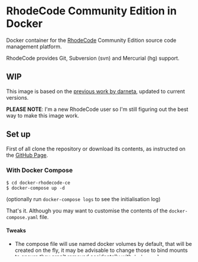 # RhodeCode Community Edition in Docker

Docker container for the [RhodeCode](https://rhodecode.com/) Community Edition source code management platform.

RhodeCode provides Git, Subversion (svn) and Mercurial (hg) support.

## WIP

This image is based on the [previous work by darneta](https://github.com/darneta/rhodecode-ce-dockerized), updated to current versions.

**PLEASE NOTE**: I'm a new RhodeCode user so I'm still figuring out the best way to make this image work.

## Set up

First of all clone the repository or download its contents, as instructed on the [GitHub Page][github].

### With Docker Compose

    $ cd docker-rhodecode-ce
    $ docker-compose up -d

(optionally run `docker-compose logs` to see the initialisation log)

That's it.
Although you may want to customise the contents of the `docker-compose.yaml` file.

#### Tweaks

* The compose file will use named docker volumes by default, that will be created on the fly,
  it may be advisable to change those to bind mounts to ensure they aren't removed accidentally
  with `docker volume prune`.
* By default the compose file will use `rhodecode` as the name for the container and prefix for generated volumes' names (e.g. `rhodecode_conf`).
\
This can be changed by setting the `RHODECODE_CONTAINER_NAME` environment variable before running docker-compose, e.g.:

  $ env RHODECODE_CONTAINER_NAME=reposerver docker-compose up -d

### Without Docker Compose

To preserve data even when the container is destroyed you must make sure to mount at least these three paths:
   - `/home/rhodecode/repos` → The actual repositories
   - `/home/rhodecode/.rccontrol/community-1` → RhodeCode configuration
   - `/home/rhodecode/.rccontrol/vcsserver-1` → RhodeCode VCS Server configuration

Here's an example command-line to spin the container (long options are used for increased readability), named volumes are used in this example to let Docker handle volume creation (care must be taken not to unadvertedly remove the volumes or data will be lost):

    $ docker run --detach \
        --publish 8080:80 \
        --volume rhodecode_repos:/home/rhodecode/repos \
        --volume rhodecode_conf:/home/rhodecode/.rccontrol/community-1 \
        --volume rhodecode_vcs_conf:/home/rhodecode/.rccontrol/vcsserver-1 \
        --name rhodecode \
        outlyernet/rhodecode-ce

### Administrator login

By default the administrator is created with username `admin` and password `secret`.
\
Both can be changed from the administration panel after login.

## Database

By default the an sqlite database is used ([RhodeCode doesn't support unattended
installs with any other database](https://docs.rhodecode.com/RhodeCode-Control/tasks/install-cli.html#unattended-installation)), but it can be set up afterwards.
An override Docker Compose file is provided
to set up a database container alongside RhodeCode, but the post-install set up
is not automated, you'll have to adjust it yourself.

    $ docker-compose -f docker-compose.yaml -f docker-compose.mariadb.yaml up
    $ # must change the RhodeCode database here

## Exposed ports

- `80`: HTTP port on which RhodeCode serves. This port is published to `8080` by default when using `docker-compose`.
- `3690`: Subversion protocol (`svn://`) on which svnserve listens. This port isn't published by default.

## Links

- [GitHub]
- [Docker Hub][dockerhub]

<!-- Aliases for urls -->

[github]: https://github.com/outlyer-net/docker-rhodecode-ce
[dockerhub]: https://hub.docker.com/repository/docker/outlyernet/rhodecode-ce